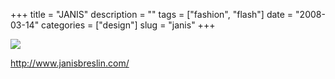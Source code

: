 +++
title = "JANIS"
description = ""
tags = ["fashion", "flash"]
date = "2008-03-14"
categories = ["design"]
slug = "janis"
+++


 

  <div id="screens-thumbs" class="clearfix">
    <div class="txt-center" id="design-submission"><a href="http://www.janisbreslin.com/"><img id='bluga-thumbnail-806' class='bluga-thumbnail large' src='//konigi.com/media/bluga/
wt47f278fe399f8_0.jpg'/></a></div>  
  </div>   
<p><a href="http://www.janisbreslin.com/">http://www.janisbreslin.com/</a></p>




